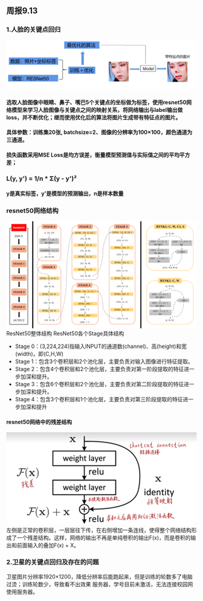 ## 周报9.13
### 1.人脸的关键点回归
![流程图](images/9.13-1.png)
#### 选取人脸图像中眼睛、鼻子、嘴巴5个关键点的坐标做为标签，使用resnet50网络模型来学习人脸图像与关键点之间的映射关系，将网络输出与label输出做loss，并不断优化；继而使用优化后的算法将图片生成带有特征点的图片。
#### 具体参数：训练集20张, batchsize=2、图像的分辨率为100×100，颜色通道为三通道。
#### 损失函数采用MSE Loss是均方误差，衡量模型预测值与实际值之间的平均平方差；
###           L(y, y') = 1/n * Σ(y - y')²
#### y是真实标签，y'是模型的预测输出，n是样本数量

### resnet50网络结构
![流程图](images/9.13-2.png)
ResNet50整体结构  ResNet50各个Stage具体结构  
- Stage 0：(3,224,224)指输入INPUT的通道数(channel)、高(height)和宽(width)，即(C,H,W)
- Stage 1：包含3个卷积层和2个池化层，主要负责对输入图像进行特征提取。
- Stage 2：包含4个卷积层和2个池化层，主要负责对第一阶段提取的特征进一步加深和提升。
- Stage 3：包含6个卷积层和2个池化层，主要负责对第二阶段提取的特征进一步加深和提升。
- Stage 4：包含3个卷积层和1个池化层，主要负责对第三阶段提取的特征进一步加深和提升

#### resnet50网络中的残差结构
![流程图](images/9.13-3.png)
左侧是正常的卷积层，一层层往下传，在右侧增加一条连线，使得整个网络结构形成了一个残差结构。这样，网络的输出不再是单纯卷积的输出F(x)，而是卷积的输出和前面输入的叠加F(x) + X。

### 2.卫星的关键点回归及存在的问题
卫星图片分辨率1920×1200，降低分辨率后能跑起来，但是训练的轮数多了电脑过烫；训练轮数少，导致看不出效果
服务器，学号目前未激活，无法连接校园网使用服务器。
